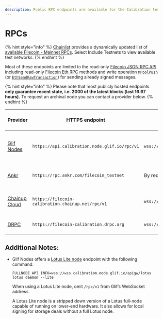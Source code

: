 ```yaml
---
description: Public RPC endpoints are available for the Calibration testnet.
---
```


# RPCs

{% hint style="info" %}
[Chainlist](https://chainlist.org/?search=filecoin&testnets=true) provides a dynamically updated list of [available Filecoin - Mainnet RPCs](https://chainlist.org/?search=filecoin&testnets=true). Select Include Testnets to view available test networks.
{% endhint %}

Most of these endpoints are limited to the read-only [Filecoin JSON RPC API](../../reference/json-rpc/) including read-only [Filecoin Eth RPC](../../reference/json-rpc/eth.md) methods and write operation [`MPoolPush`](../../reference/json-rpc/mpool.md#mpoolpush) (or [`EthSendRawTransaction`](../../reference/json-rpc/eth.md#ethsendrawtransaction)) for sending already signed messages.

{% hint style="info" %} Please note that most publicly hosted endpoints <strong>only guarantee recent state, i.e. 2000 of the latest blocks (last 16.67 hours).</strong> To request an archival node you can contact a provider below. {% endhint %}

Provider | HTTPS endpoint | WSS endpoint | Docs | Filecoin API Support | ETH API Support | Archive 
-- | -- | -- | -- | -- | -- | --
[Glif Nodes](https://api.node.glif.io/) | `https://api.calibration.node.glif.io/rpc/v1` | `wss://wss.calibration.node.glif.io/apigw/lotus/rpc/v1` | [Glif Nodes - Docs](https://api.node.glif.io/) | Read-only methods + MPoolPush | All methods | Create a "Dedicated" key with "Archive" functionality
[Ankr](https://ankr.com/) | `https://rpc.ankr.com/filecoin_testnet` | By request at: https://www.ankr.com/rpc/filecoin | [Ankr Docs - Filecoin](https://www.ankr.com/docs/rpc-service/chains/chains-list/#filecoin) | Read-only methods + MPoolPush | See the list of [excluded methods](https://www.ankr.com/docs/rpc-service/chains/chains-list/#unsupported-22) | Contact for more details
[Chainup Cloud](https://cloud.chainup.com/) | `https://filecoin-calibration.chainup.net/rpc/v1` | `wss://filecoin-calibration.chainup.net/rpc/v1` | [Chainup Cloud Docs - Filecoin](https://docs.chainupcloud.com/blockchain-api/filecoin/public-apis) |  [Read-only methods + MPoolPush](https://docs.chainupcloud.com/blockchain-api/filecoin/public-apis#available-filecoin-api-request-methods) | [Yes](https://docs.chainupcloud.com/blockchain-api/filecoin/public-apis#available-filecoin-api-request-methods) | Contact for more details
[DRPC](https://drpc.com) | `https://filecoin-calibration.drpc.org` | `wss://filecoin-calibration.drpc.org` | [DRPC Docs](https://drpc.org/chainlist/filecoin-calibration) | Read-only methods + MPoolPush | Yes | Contact for more details


## Additional Notes:

*  Glif Nodes offers a [Lotus Lite node](https://docs.filecoin.io/nodes/lite-nodes/spin-up-a-lite-node) endpoint with the following command:

    ```shell
    FULLNODE_API_INFO=wss://wss.calibration.node.glif.io/apigw/lotus lotus daemon --lite
    ```

    When using a Lotus Lite node, omit `/rpc/v1` from Glif’s WebSocket address.
    
    A Lotus Lite node is a stripped down version of a Lotus full-node capable of running on lower-end hardware. It also allows for local signing for storage deals without a full Lotus node.


